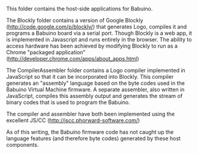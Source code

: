 This folder contains the host-side applications for Babuino.

The Blockly folder contains a version of Google Blockly (http://code.google.com/p/blockly/) that generates Logo, compiles it and programs a Babuino board via a serial port. Though Blockly is a web app, it is implemented in Javascript and runs entirely in the browser.  The ability to access hardware has been achieved by modifying Blockly to run as a Chrome "packaged application" (http://developer.chrome.com/apps/about_apps.html)

The CompilerAssembler folder contains a Logo compiler implemented in JavaScript so that it can be incorporated into Blockly. This compiler generates an "assembly" language based on the byte codes used in the Babuino Virtual Machine firmware. A separate assembler, also written in JavaScript, compiles this assembly output and generates the stream of binary codes that is used to program the Babuino.

The compiler and assembler have both been implemented using the excellent JS/CC (http://jscc.phorward-software.com/)

As of this writing, the Babuino firmware code has not caught up the language features (and therefore byte codes) generated by these host components.
